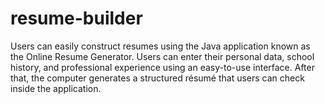 # resume-builder

Users can easily construct resumes using the Java application known as the Online Resume Generator. Users can enter their personal data, school history, and professional experience using an easy-to-use interface. After that, the computer generates a structured résumé that users can check inside the application. 
